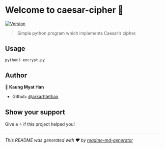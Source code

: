 # Welcome to caesar-cipher 👋
[![Version](https://img.shields.io/badge/python-v3.7-blue)](https://github.com/arkarhtethan/caesar-cipher)

> Simple python program which implements Caesar’s cipher.

## Usage

```sh
python3 encrypt.py
```

## Author

👤 **Kaung Myat Han**

* Github: [@arkarhtethan](https://github.com/arkarhtethan)

## Show your support

Give a ⭐️ if this project helped you!


***
_This README was generated with ❤️ by [readme-md-generator](https://github.com/kefranabg/readme-md-generator)_